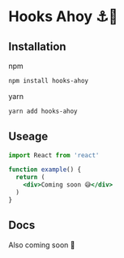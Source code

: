 # Hooks Ahoy ⚓︎🍪

## Installation

npm
```sh
npm install hooks-ahoy
```

yarn
```sh
yarn add hooks-ahoy
```

## Useage

```jsx
import React from 'react'

function example() {
  return (
    <div>Coming soon 😅</div>
  )
}
```

## Docs

Also coming soon 🤠
